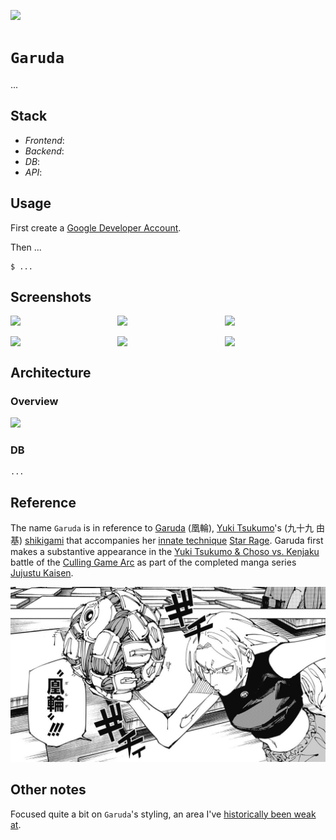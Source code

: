 [![](https://img.shields.io/badge/garuda_1.0.0-passing-green)](https://github.com/gongahkia/garuda/releases/tag/1.0.0) 

# `Garuda`

...

## Stack

* *Frontend*:
* *Backend*:
* *DB*: 
* *API*:

## Usage

First create a [Google Developer Account](https://developers.google.com/).

Then ...

```console
$ ...
```

## Screenshots

<div style="display: flex; justify-content: space-between;">
  <img src="./1.png" width="32%">
  <img src="./2.png" width="32%">
  <img src="./3.png" width="32%">
</div>

<br>

<div style="display: flex; justify-content: space-between;">
  <img src="./4.png" width="32%">
  <img src="./5.png" width="32%">
  <img src="./6.png" width="32%">
</div>

## Architecture

### Overview

![](./asset/reference/architecture.jpg)

### DB

```mermaid
...
```

## Reference

The name `Garuda` is in reference to [Garuda](https://jujutsu-kaisen.fandom.com/wiki/Garuda) (凰輪), 
[Yuki Tsukumo](https://jujutsu-kaisen.fandom.com/wiki/Yuki_Tsukumo)'s (九十九 由基) [shikigami](https://jujutsu-kaisen.fandom.com/wiki/Shikigami) that accompanies her [innate technique](https://jujutsu-kaisen.fandom.com/wiki/Category:Innate_Techniques) [Star Rage](https://jujutsu-kaisen.fandom.com/wiki/Star_Rage). Garuda first makes a substantive appearance in the [Yuki Tsukumo & Choso vs. Kenjaku](https://jujutsu-kaisen.fandom.com/wiki/Yuki_Tsukumo_%26_Choso_vs._Kenjaku) battle of the [Culling Game Arc](https://jujutsu-kaisen.fandom.com/wiki/Culling_Game_Arc) as part of the completed manga series [Jujustu Kaisen](https://jujutsu-kaisen.fandom.com/wiki/Jujutsu_Kaisen_Wiki).

![](./asset/logo/garuda.webp)

## Other notes

Focused quite a bit on `Garuda`'s styling, an area I've [historically been weak at]().